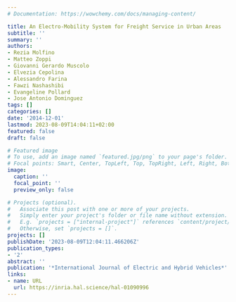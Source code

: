 ```yaml
---
# Documentation: https://wowchemy.com/docs/managing-content/

title: An Electro-Mobility System for Freight Service in Urban Areas
subtitle: ''
summary: ''
authors:
- Rezia Molfino
- Matteo Zoppi
- Giovanni Gerardo Muscolo
- Elvezia Cepolina
- Alessandro Farina
- Fawzi Nashashibi
- Evangeline Pollard
- Jose Antonio Dominguez
tags: []
categories: []
date: '2014-12-01'
lastmod: 2023-08-09T14:04:11+02:00
featured: false
draft: false

# Featured image
# To use, add an image named `featured.jpg/png` to your page's folder.
# Focal points: Smart, Center, TopLeft, Top, TopRight, Left, Right, BottomLeft, Bottom, BottomRight.
image:
  caption: ''
  focal_point: ''
  preview_only: false

# Projects (optional).
#   Associate this post with one or more of your projects.
#   Simply enter your project's folder or file name without extension.
#   E.g. `projects = ["internal-project"]` references `content/project/deep-learning/index.md`.
#   Otherwise, set `projects = []`.
projects: []
publishDate: '2023-08-09T12:04:11.466206Z'
publication_types:
- '2'
abstract: ''
publication: '*International Journal of Electric and Hybrid Vehicles*'
links:
- name: URL
  url: https://inria.hal.science/hal-01090996
---
```

